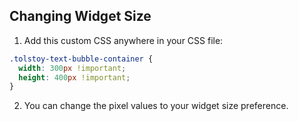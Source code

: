 ## Changing Widget Size

1. Add this custom CSS anywhere in your CSS file:

```css
.tolstoy-text-bubble-container {
  width: 300px !important;
  height: 400px !important;
}
```

2. You can change the pixel values to your widget size preference.